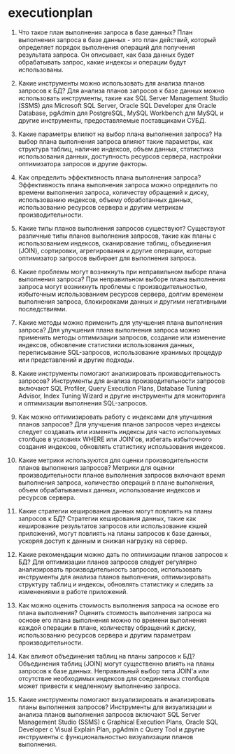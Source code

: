 # executionplan

1. Что такое план выполнения запроса в базе данных?
План выполнения запроса в базе данных - это план действий, который определяет порядок выполнения операций для получения результата запроса. Он описывает, как база данных будет обрабатывать запрос, какие индексы и операции будут использованы.

2. Какие инструменты можно использовать для анализа планов запросов к БД?
Для анализа планов запросов к базе данных можно использовать инструменты, такие как SQL Server Management Studio (SSMS) для Microsoft SQL Server, Oracle SQL Developer для Oracle Database, pgAdmin для PostgreSQL, MySQL Workbench для MySQL и другие инструменты, предоставляемые поставщиками СУБД.

3. Какие параметры влияют на выбор плана выполнения запроса?
На выбор плана выполнения запроса влияют такие параметры, как структура таблиц, наличие индексов, объем данных, статистика использования данных, доступность ресурсов сервера, настройки оптимизатора запросов и другие факторы.

4. Как определить эффективность плана выполнения запроса?
Эффективность плана выполнения запроса можно определить по времени выполнения запроса, количеству обращений к диску, использованию индексов, объему обработанных данных, использованию ресурсов сервера и другим метрикам производительности.

5. Какие типы планов выполнения запросов существуют?
Существуют различные типы планов выполнения запросов, такие как планы с использованием индексов, сканирование таблиц, объединения (JOIN), сортировки, агрегирования и другие операции, которые оптимизатор запросов выбирает для выполнения запроса.

6. Какие проблемы могут возникнуть при неправильном выборе плана выполнения запроса?
При неправильном выборе плана выполнения запроса могут возникнуть проблемы с производительностью, избыточным использованием ресурсов сервера, долгим временем выполнения запроса, блокировками данных и другими негативными последствиями.

7. Какие методы можно применить для улучшения плана выполнения запроса?
Для улучшения плана выполнения запроса можно применить методы оптимизации запросов, создание или изменение индексов, обновление статистики использования данных, переписывание SQL-запросов, использование хранимых процедур или представлений и другие подходы.

8. Какие инструменты помогают анализировать производительность запросов?
Инструменты для анализа производительности запросов включают SQL Profiler, Query Execution Plans, Database Tuning Advisor, Index Tuning Wizard и другие инструменты для мониторинга и оптимизации выполнения SQL-запросов.

9. Как можно оптимизировать работу с индексами для улучшения планов запросов?
Для улучшения планов запросов через индексы следует создавать или изменять индексы для часто используемых столбцов в условиях WHERE или JOIN'ов, избегать избыточного создания индексов, обновлять статистику использования индексов.

10. Какие метрики используются для оценки производительности планов выполнения запросов?
Метрики для оценки производительности планов выполнения запросов включают время выполнения запроса, количество операций в плане выполнения, объем обрабатываемых данных, использование индексов и ресурсов сервера.

11. Какие стратегии кеширования данных могут повлиять на планы запросов к БД?
Стратегии кеширования данных, такие как кеширование результатов запросов или использование кэшей приложений, могут повлиять на планы запросов к базе данных, ускоряя доступ к данным и снижая нагрузку на сервер.

12. Какие рекомендации можно дать по оптимизации планов запросов к БД?
Для оптимизации планов запросов следует регулярно анализировать производительность запросов, использовать инструменты для анализа планов выполнения, оптимизировать структуру таблиц и индексы, обновлять статистику и следить за изменениями в работе приложений.

13. Как можно оценить стоимость выполнения запроса на основе его плана выполнения?
Оценить стоимость выполнения запроса на основе его плана выполнения можно по времени выполнения каждой операции в плане, количеству обращений к диску, использованию ресурсов сервера и другим параметрам производительности.

14. Как влияют объединения таблиц на планы запросов к БД?
Объединения таблиц (JOIN) могут существенно влиять на планы запросов к базе данных. Неправильный выбор типа JOIN'а или отсутствие необходимых индексов для соединяемых столбцов может привести к медленному выполнению запроса.

15. Какие инструменты помогают визуализировать и анализировать планы выполнения запросов?
Инструменты для визуализации и анализа планов выполнения запросов включают SQL Server Management Studio (SSMS) с Graphical Execution Plans, Oracle SQL Developer с Visual Explain Plan, pgAdmin с Query Tool и другие инструменты с функциональностью визуализации планов выполнения.

